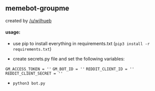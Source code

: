 ## memebot-groupme

created by [/u/wilhueb](https://reddit.com/u/wilhueb)

#### usage:

- use pip to install everything in requirements.txt (`pip3 install -r requirements.txt`)

- create secrets.py file and set the following variables:

`GM_ACCESS_TOKEN = ''`
`GM_BOT_ID = ''`
`REDDIT_CLIENT_ID = ''`
`REDDIT_CLIENT_SECRET = ''`

- `python3 bot.py`
